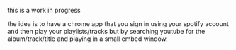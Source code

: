 this is a work in progress

the idea is to have a chrome app that you sign in using your spotify
account and then play your playlists/tracks but by searching youtube
for the album/track/title and playing in a small embed window.